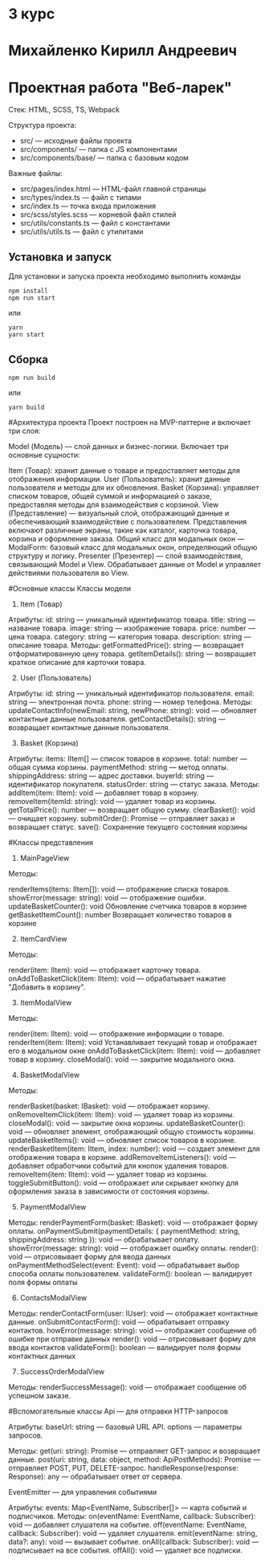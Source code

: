 # 3 курс

# Михайленко Кирилл Андреевич

# Проектная работа "Веб-ларек"

Стек: HTML, SCSS, TS, Webpack

Структура проекта:

- src/ — исходные файлы проекта
- src/components/ — папка с JS компонентами
- src/components/base/ — папка с базовым кодом

Важные файлы:

- src/pages/index.html — HTML-файл главной страницы
- src/types/index.ts — файл с типами
- src/index.ts — точка входа приложения
- src/scss/styles.scss — корневой файл стилей
- src/utils/constants.ts — файл с константами
- src/utils/utils.ts — файл с утилитами

## Установка и запуск

Для установки и запуска проекта необходимо выполнить команды

```
npm install
npm run start
```

или

```
yarn
yarn start
```

## Сборка

```
npm run build
```

или

```
yarn build
```

#Архитектура проекта
Проект построен на MVP-паттерне и включает три слоя:

Model (Модель) — слой данных и бизнес-логики. Включает три основные сущности:

Item (Товар): хранит данные о товаре и предоставляет методы для отображения информации.
User (Пользователь): хранит данные пользователя и методы для их обновления.
Basket (Корзина): управляет списком товаров, общей суммой и информацией о заказе, предоставляя методы для взаимодействия с корзиной.
View (Представление) — визуальный слой, отображающий данные и обеспечивающий взаимодействие с пользователем. Представления включают различные экраны, такие как каталог, карточка товара, корзина и оформление заказа.
Общий класс для модальных окон — ModalForm: базовый класс для модальных окон, определяющий общую структуру и логику.
Presenter (Презентер) — слой взаимодействия, связывающий Model и View. Обрабатывает данные от Model и управляет действиями пользователя во View.

#Основные классы
Классы модели

1. Item (Товар)

Атрибуты:
id: string — уникальный идентификатор товара.
title: string — название товара.
image: string — изображение товара.
price: number — цена товара.
category: string — категория товара.
description: string — описание товара.
Методы:
getFormattedPrice(): string — возвращает отформатированную цену товара.
getItemDetails(): string — возвращает краткое описание для карточки товара.

2. User (Пользователь)

Атрибуты:
id: string — уникальный идентификатор пользователя.
email: string — электронная почта.
phone: string — номер телефона.
Методы:
updateContactInfo(newEmail: string, newPhone: string): void — обновляет контактные данные пользователя.
getContactDetails(): string — возвращает контактные данные пользователя.

3. Basket (Корзина)

Атрибуты:
items: IItem[] — список товаров в корзине.
total: number — общая сумма корзины.
paymentMethod: string — метод оплаты.
shippingAddress: string — адрес доставки.
buyerId: string — идентификатор покупателя.
statusOrder: string — статус заказа.
Методы:
addItem(item: IItem): void — добавляет товар в корзину.
removeItem(itemId: string): void — удаляет товар из корзины.
getTotalPrice(): number — возвращает общую сумму.
clearBasket(): void — очищает корзину.
submitOrder(): Promise<string> — отправляет заказ и возвращает статус.
save(): Сохранение текущего состояния корзины

#Классы представления

1. MainPageView

Методы:

renderItems(items: IItem[]): void — отображение списка товаров.
showError(message: string): void — отображение ошибки.
updateBasketCounter(): void Обновление счетчика товаров в корзине
getBasketItemCount(): number Возвращает количество товаров в корзине

2. ItemCardView

Методы:

render(item: IItem): void — отображает карточку товара.
onAddToBasketClick(item: IItem): void — обрабатывает нажатие "Добавить в корзину".

3. ItemModalView

Методы:

render(item: IItem): void — отображение информации о товаре.
renderItem(item: IItem): void Устанавливает текущий товар и отображает его в модальном окне
onAddToBasketClick(item: IItem): void — добавляет товар в корзину.
closeModal(): void — закрытие модального окна.

4. BasketModalView

Методы:

renderBasket(basket: IBasket): void — отображает корзину.
onRemoveItemClick(item: IItem): void — удаляет товар из корзины.
closeModal(): void — закрытие окна корзины.
updateBasketCounter(): void — обновляет элемент, отображающий общую стоимость корзины.
updateBasketItems(): void — обновляет список товаров в корзине.
renderBasketItem(item: IItem, index: number): void — создает элемент для отображения товара в корзине.
addRemoveItemListeners(): void — добавляет обработчики событий для кнопок удаления товаров.
removeItem(item: IItem): void — удаляет товар из корзины.
toggleSubmitButton(): void — отображает или скрывает кнопку для оформления заказа в зависимости от состояния корзины.

5. PaymentModalView

Методы:
renderPaymentForm(basket: IBasket): void — отображает форму оплаты.
onPaymentSubmit(paymentDetails: { paymentMethod: string, shippingAddress: string }): void — обрабатывает оплату.
showError(message: string): void — отображает ошибку оплаты.
render(): void — отрисовывает форму для ввода данных
onPaymentMethodSelect(event: Event): void — обрабатывает выбор способа оплаты пользователем.
validateForm(): boolean — валидирует поля формы оплаты

6. ContactsModalView

Методы:
renderContactForm(user: IUser): void — отображает контактные данные.
onSubmitContactForm(): void — обрабатывает отправку контактов.
howError(message: string): void — отображает сообщение об ошибке при отправке данных
render(): void — отрисовывает форму для ввода контактов
validateForm(): boolean — валидирует поля формы контактных данных

7. SuccessOrderModalView

Методы:
renderSuccessMessage(): void — отображает сообщение об успешном заказе.

#Вспомогательные классы
Api — для отправки HTTP-запросов

Атрибуты:
baseUrl: string — базовый URL API.
options — параметры запросов.

Методы:
get(uri: string): Promise<any> — отправляет GET-запрос и возвращает данные.
post(uri: string, data: object, method: ApiPostMethods): Promise<any> — отправляет POST, PUT, DELETE-запрос.
handleResponse(response: Response): any — обрабатывает ответ от сервера.

EventEmitter — для управления событиями

Атрибуты:
events: Map<EventName, Subscriber[]> — карта событий и подписчиков.
Методы:
on(eventName: EventName, callback: Subscriber): void — добавляет слушателя на событие.
off(eventName: EventName, callback: Subscriber): void — удаляет слушателя.
emit(eventName: string, data?: any): void — вызывает событие.
onAll(callback: Subscriber): void — подписывает на все события.
offAll(): void — удаляет все подписки.
